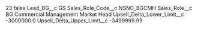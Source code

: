 <?xml version="1.0" encoding="UTF-8"?>
<CustomMetadata xmlns="http://soap.sforce.com/2006/04/metadata" xmlns:xsi="http://www.w3.org/2001/XMLSchema-instance" xmlns:xsd="http://www.w3.org/2001/XMLSchema">
    <label>23</label>
    <protected>false</protected>
    <values>
        <field>Lead_BG__c</field>
        <value xsi:type="xsd:string">GS</value>
    </values>
    <values>
        <field>Sales_Role_Code__c</field>
        <value xsi:type="xsd:string">NSNC_BGCMH</value>
    </values>
    <values>
        <field>Sales_Role__c</field>
        <value xsi:type="xsd:string">BG Commercial Management Market Head</value>
    </values>
    <values>
        <field>Upsell_Delta_Lower_Limit__c</field>
        <value xsi:type="xsd:double">-3000000.0</value>
    </values>
    <values>
        <field>Upsell_Delta_Upper_Limit__c</field>
        <value xsi:type="xsd:double">-3499999.99</value>
    </values>
</CustomMetadata>
